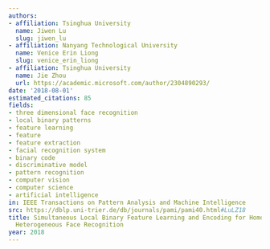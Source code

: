```yaml
---
authors:
- affiliation: Tsinghua University
  name: Jiwen Lu
  slug: jiwen_lu
- affiliation: Nanyang Technological University
  name: Venice Erin Liong
  slug: venice_erin_liong
- affiliation: Tsinghua University
  name: Jie Zhou
  url: https://academic.microsoft.com/author/2304890293/
date: '2018-08-01'
estimated_citations: 85
fields:
- three dimensional face recognition
- local binary patterns
- feature learning
- feature
- feature extraction
- facial recognition system
- binary code
- discriminative model
- pattern recognition
- computer vision
- computer science
- artificial intelligence
in: IEEE Transactions on Pattern Analysis and Machine Intelligence
src: https://dblp.uni-trier.de/db/journals/pami/pami40.html#LuLZ18
title: Simultaneous Local Binary Feature Learning and Encoding for Homogeneous and
  Heterogeneous Face Recognition
year: 2018
---
```

